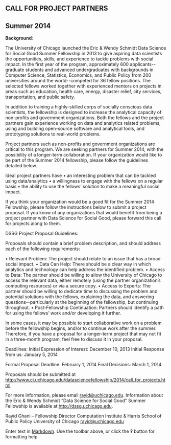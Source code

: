 ## CALL FOR PROJECT PARTNERS
## Summer 2014

**Background**:

The University of Chicago launched the Eric & Wendy Schmidt Data Science for Social Good Summer Fellowship in 2013 to give aspiring data scientists the opportunities, skills, and experience to tackle problems with social impact. In the first year of the program, approximately 600 applicants--graduate students and advanced undergraduates with backgrounds in Computer Science, Statistics, Economics, and Public Policy from 200 universities around the world--competed for 36 fellow positions. The selected fellows worked together with experienced mentors on projects in areas such as education, health care, energy, disaster relief, city services, transportation, and public safety.

In addition to training a highly-skilled corps of socially conscious data scientists, the fellowship is designed to increase the analytical capacity of non-profits and government organizations. Both the fellows and the project partners gain experience working on data and analytics related problems, using and building open-source software and analytical tools, and prototyping solutions to real-world problems.

Project partners such as non-profits and government organizations are critical to this program. We are seeking partners for Summer 2014, with the possibility of a longer-term collaboration. If your organization would like to be part of the Summer 2014 fellowship, please follow the guidelines detailed below. 

Ideal project partners have
•	an interesting problem that can be tackled using data/analytics
•	a willingness to engage with the fellows on a regular basis
•	the ability to use the fellows’ solution to make a meaningful social impact.

If you think your organization would be a good fit for the Summer 2014 Fellowship, please follow the instructions below to submit a project proposal. If you know of any organizations that would benefit from being a project partner with Data Science for Social Good, please forward this call for projects along to them.






DSSG Project Proposal Guidelines:

Proposals should contain a brief problem description, and should address each of the following requirements:

•	Relevant Problem: The project should relate to an issue that has a broad social impact.
•	Data Can Help: There should be a clear way in which analytics and technology can help address the identified problem.
•	Access to Data: The partner should be willing to allow the University of Chicago to access the relevant data, either remotely (using the partner organization’s computing resources) or via a secure copy.
•	Access to Experts: The partner should be willing to dedicate time to discussing the problem and potential solutions with the fellows, explaining the data, and answering questions--particularly at the beginning of the fellowship, but continuing throughout.
•	Post-Fellowship Continuation: Partners should identify a path for using the fellows’ work and/or developing it further.

In some cases, it may be possible to start collaborative work on a problem before the fellowship begins, and/or to continue work after the summer. Therefore, if you have a proposal for a longer-term project that may not fit in a three-month program, feel free to discuss it in your proposal.

Deadlines:
Initial Expression of Interest: December 10, 2013
Initial Response from us: January 5, 2014

Formal Proposal Deadline: February 1, 2014
Final Decisions: March 1, 2014

Proposals should be submitted at http://www.ci.uchicago.edu/datasciencefellowship/2014/call_for_projects.html

For more information, please email rayid@uchicago.edu. Information about the Eric & Wendy Schmidt “Data Science for Social Good” Summer Fellowship is available at http://dssg.uchicago.edu.

Rayid Ghani – Fellowship Director
Computation Institute & Harris School of Public Policy
University of Chicago
rayid@uchicago.edu


Enter text in [Markdown](http://daringfireball.net/projects/markdown/). Use the toolbar above, or click the **?** button for formatting help.
